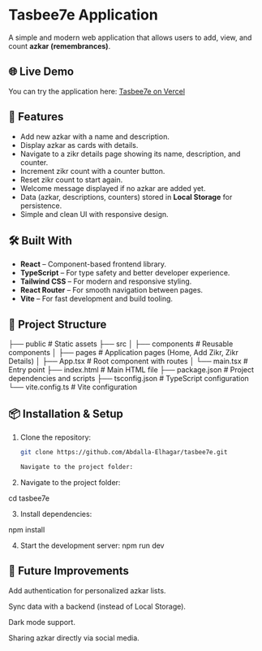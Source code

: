 # Tasbee7e Application

A simple and modern web application that allows users to add, view, and count **azkar (remembrances)**.

## 🌐 Live Demo

You can try the application here: [Tasbee7e on Vercel](https://tasbee7.vercel.app)

## 🚀 Features

- Add new azkar with a name and description.
- Display azkar as cards with details.
- Navigate to a zikr details page showing its name, description, and counter.
- Increment zikr count with a counter button.
- Reset zikr count to start again.
- Welcome message displayed if no azkar are added yet.
- Data (azkar, descriptions, counters) stored in **Local Storage** for persistence.
- Simple and clean UI with responsive design.

## 🛠️ Built With

- **React** – Component-based frontend library.
- **TypeScript** – For type safety and better developer experience.
- **Tailwind CSS** – For modern and responsive styling.
- **React Router** – For smooth navigation between pages.
- **Vite** – For fast development and build tooling.

## 📂 Project Structure
├── public              # Static assets
├── src
│   ├── components      # Reusable components
│   ├── pages           # Application pages (Home, Add Zikr, Zikr Details)
│   ├── App.tsx         # Root component with routes
│   └── main.tsx        # Entry point
├── index.html          # Main HTML file
├── package.json        # Project dependencies and scripts
├── tsconfig.json       # TypeScript configuration
└── vite.config.ts      # Vite configuration


## 📦 Installation & Setup

1. Clone the repository:
   ```bash
   git clone https://github.com/Abdalla-Elhagar/tasbee7e.git

   Navigate to the project folder:

2. Navigate to the project folder:

cd tasbee7e

3. Install dependencies:

npm install

4. Start the development server:
   npm run dev

## 📌 Future Improvements

Add authentication for personalized azkar lists.

Sync data with a backend (instead of Local Storage).

Dark mode support.

Sharing azkar directly via social media.
